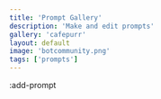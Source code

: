 ```yaml
---
title: 'Prompt Gallery'
description: 'Make and edit prompts'
gallery: 'cafepurr'
layout: default
image: 'botcommunity.png'
tags: ['prompts']
---
```


:add-prompt
